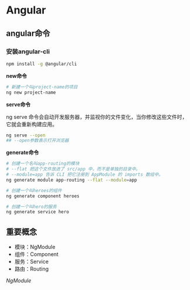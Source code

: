 # Angular

## angular命令

### 安装angular-cli

```bash
npm install -g @angular/cli
```

**new命令**

```bash
# 新建一个叫project-name的项目
ng new project-name
```

**serve命令**

ng serve 命令会自动开发服务器，并监视你的文件变化，当你修改这些文件时，它就会重新构建应用。

```bash
ng serve --open
## --open参数表示打开浏览器
```

**generate命令**

```bash
# 创建一个名叫app-routing的模块
# --flat 把这个文件放进了 src/app 中，而不是单独的目录中。
# --module=app 告诉 CLI 把它注册到 AppModule 的 imports 数组中。
ng generate module app-routing --flat --module=app

# 创建一个叫heroes的组件
ng generate component heroes

# 创建一个叫hero的服务
ng generate service hero
```

## 重要概念

* 模块：NgModule
* 组件：Component
* 服务：Service
* 路由：Routing

_NgModule_

